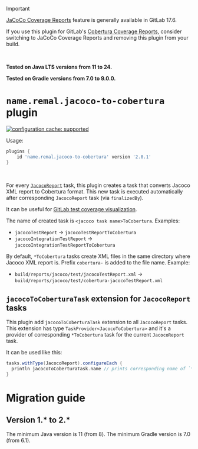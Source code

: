 > [!IMPORTANT]
> [JaCoCo Coverage Reports](https://docs.gitlab.com/ee/ci/testing/test_coverage_visualization/jacoco.html) feature is generally available in GitLab 17.6.
>
> If you use this plugin for GitLab's [Cobertura Coverage Reports](https://docs.gitlab.com/ee/ci/testing/test_coverage_visualization/cobertura.html), consider switching to JaCoCo Coverage Reports and removing this plugin from your build.

&nbsp;

**Tested on Java LTS versions from <!--property:java-runtime.min-version-->11<!--/property--> to <!--property:java-runtime.max-version-->24<!--/property-->.**

**Tested on Gradle versions from <!--property:gradle-api.min-version-->7.0<!--/property--> to <!--property:gradle-api.max-version-->9.0.0<!--/property-->.**

# `name.remal.jacoco-to-cobertura` plugin

[![configuration cache: supported](https://img.shields.io/static/v1?label=configuration%20cache&message=supported&color=success)](https://docs.gradle.org/current/userguide/configuration_cache.html)

Usage:

<!--plugin-usage:name.remal.jacoco-to-cobertura-->
```groovy
plugins {
    id 'name.remal.jacoco-to-cobertura' version '2.0.1'
}
```
<!--/plugin-usage-->

&nbsp;

For every [`JacocoReport`](https://docs.gradle.org/current/javadoc/org/gradle/testing/jacoco/tasks/JacocoReport.html) task,
this plugin creates a task that converts Jacoco XML report to Cobertura format.
This new task is executed automatically after corresponding `JacocoReport` task (via `finalizedBy`).

It can be useful for [GitLab test coverage visualization](https://docs.gitlab.com/ee/ci/testing/test_coverage_visualization.html).

The name of created task is `<jacoco task name>ToCobertura`. Examples:

* `jacocoTestReport` -> `jacocoTestReportToCobertura`
* `jacocoIntegrationTestReport` -> `jacocoIntegrationTestReportToCobertura`

By default, `*ToCobertura` tasks create XML files in the same directory where Jacoco XML report is.
Prefix `cobertura-` is added to the file name.
Example:

* `build/reports/jacoco/test/jacocoTestReport.xml` -> `build/reports/jacoco/test/cobertura-jacocoTestReport.xml`

## `jacocoToCoberturaTask` extension for `JacocoReport` tasks

This plugin add `jacocoToCoberturaTask` extension to all `JacocoReport` tasks.
This extension has type `TaskProvider<JacocoToCobertura>`
and it's a provider of corresponding `*ToCobertura` task for the current `JacocoReport` task.

It can be used like this:

```groovy
tasks.withType(JacocoReport).configureEach {
  println jacocoToCoberturaTask.name // prints corresponding name of `*ToCobertura` task
}
```

# Migration guide

## Version 1.* to 2.*

The minimum Java version is 11 (from 8).
The minimum Gradle version is 7.0 (from 6.1).
